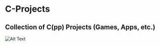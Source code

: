 # C-Projects
## Collection of C(pp) Projects (Games, Apps, etc.)
![Alt Text](https://media.giphy.com/media/zOvBKUUEERdNm/giphy.gif)
